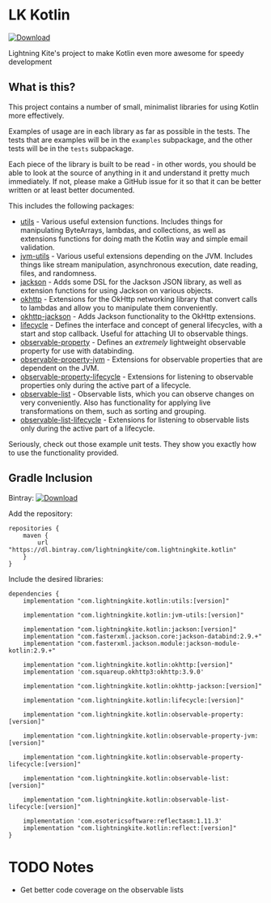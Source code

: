 # LK Kotlin

[ ![Download](https://api.bintray.com/packages/lightningkite/com.lightningkite.kotlin/utils/images/download.svg) ](https://bintray.com/lightningkite/com.lightningkite.kotlin/utils/_latestVersion)

Lightning Kite's project to make Kotlin even more awesome for speedy development

## What is this?

This project contains a number of small, minimalist libraries for using Kotlin more effectively.

Examples of usage are in each library as far as possible in the tests.  The tests that are examples will be in the `examples` subpackage, and the other tests will be in the `tests` subpackage.

Each piece of the library is built to be read - in other words, you should be able to look at the source of anything in it and understand it pretty much immediately.  If not, please make a GitHub issue for it so that it can be better written or at least better documented.

This includes the following packages:

- [utils](utils/README.md) - Various useful extension functions.  Includes things for manipulating ByteArrays, lambdas, and collections, as well as extensions functions for doing math the Kotlin way and simple email validation.
- [jvm-utils](jvm-utils/README.md) - Various useful extensions depending on the JVM.  Includes things like stream manipulation, asynchronous execution, date reading, files, and randomness.
- [jackson](jackson/README.md) - Adds some DSL for the Jackson JSON library, as well as extension functions for using Jackson on various objects.
- [okhttp](okhttp/README.md) - Extensions for the OkHttp networking library that convert calls to lambdas and allow you to manipulate them conveniently.
- [okhttp-jackson](okhttp-jackson/README.md) - Adds Jackson functionality to the OkHttp extensions.
- [lifecycle](lifecycle/README.md) - Defines the interface and concept of general lifecycles, with a start and stop callback.  Useful for attaching UI to observable things.
- [observable-property](observable-property/README.md) - Defines an *extremely* lightweight observable property for use with databinding.
- [observable-property-jvm](observable-property-jvm/README.md) - Extensions for observable properties that are dependent on the JVM.
- [observable-property-lifecycle](observable-property-lifecycle/README.md) - Extensions for listening to observable properties only during the active part of a lifecycle.
- [observable-list](observable-list/README.md) - Observable lists, which you can observe changes on very conveniently.  Also has functionality for applying live transformations on them, such as sorting and grouping.
- [observable-list-lifecycle](observable-list-lifecycle/README.md) - Extensions for listening to observable lists only during the active part of a lifecycle.

Seriously, check out those example unit tests.  They show you exactly how to use the functionality provided.


## Gradle Inclusion

Bintray: [ ![Download](https://api.bintray.com/packages/lightningkite/com.lightningkite.kotlin/utils/images/download.svg) ](https://bintray.com/lightningkite/com.lightningkite.kotlin/utils/_latestVersion)

Add the repository:

```
repositories {
    maven {
        url "https://dl.bintray.com/lightningkite/com.lightningkite.kotlin"
    }
}
```

Include the desired libraries:

```
dependencies {
    implementation "com.lightningkite.kotlin:utils:[version]"

    implementation "com.lightningkite.kotlin:jvm-utils:[version]"

    implementation "com.lightningkite.kotlin:jackson:[version]"
    implementation "com.fasterxml.jackson.core:jackson-databind:2.9.+"
    implementation "com.fasterxml.jackson.module:jackson-module-kotlin:2.9.+"

    implementation "com.lightningkite.kotlin:okhttp:[version]"
    implementation 'com.squareup.okhttp3:okhttp:3.9.0'

    implementation "com.lightningkite.kotlin:okhttp-jackson:[version]"

    implementation "com.lightningkite.kotlin:lifecycle:[version]"

    implementation "com.lightningkite.kotlin:observable-property:[version]"

    implementation "com.lightningkite.kotlin:observable-property-jvm:[version]"

    implementation "com.lightningkite.kotlin:observable-property-lifecycle:[version]"

    implementation "com.lightningkite.kotlin:observable-list:[version]"

    implementation "com.lightningkite.kotlin:observable-list-lifecycle:[version]"

    implementation 'com.esotericsoftware:reflectasm:1.11.3'
    implementation "com.lightningkite.kotlin:reflect:[version]"
}
```

# TODO Notes

- Get better code coverage on the observable lists
